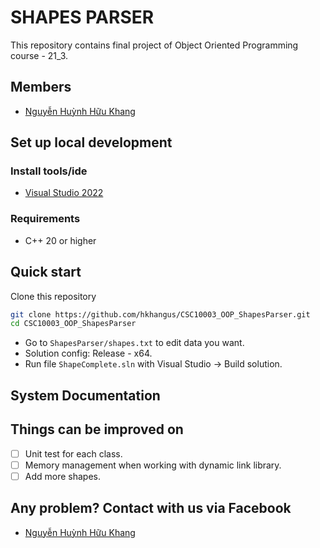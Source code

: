 # SHAPES PARSER

This repository contains final project of Object Oriented Programming course - 21_3.

## Members
- [Nguyễn Huỳnh Hữu Khang](https://github.com/hkhangus)

## Set up local development
### Install tools/ide
- [Visual Studio 2022](https://visualstudio.microsoft.com)

### Requirements
- C++ 20 or higher
## Quick start
Clone this repository
```sh
git clone https://github.com/hkhangus/CSC10003_OOP_ShapesParser.git
cd CSC10003_OOP_ShapesParser
```
- Go to `ShapesParser/shapes.txt` to edit data you want.
- Solution config: Release - x64.
- Run file `ShapeComplete.sln` with Visual Studio -> Build solution.
## System Documentation

## Things can be improved on
- [ ] Unit test for each class.
- [ ] Memory management when working with dynamic link library.
- [ ] Add more shapes.

## Any problem? Contact with us via Facebook
- [Nguyễn Huỳnh Hữu Khang](https://www.facebook.com/sabochee/)
